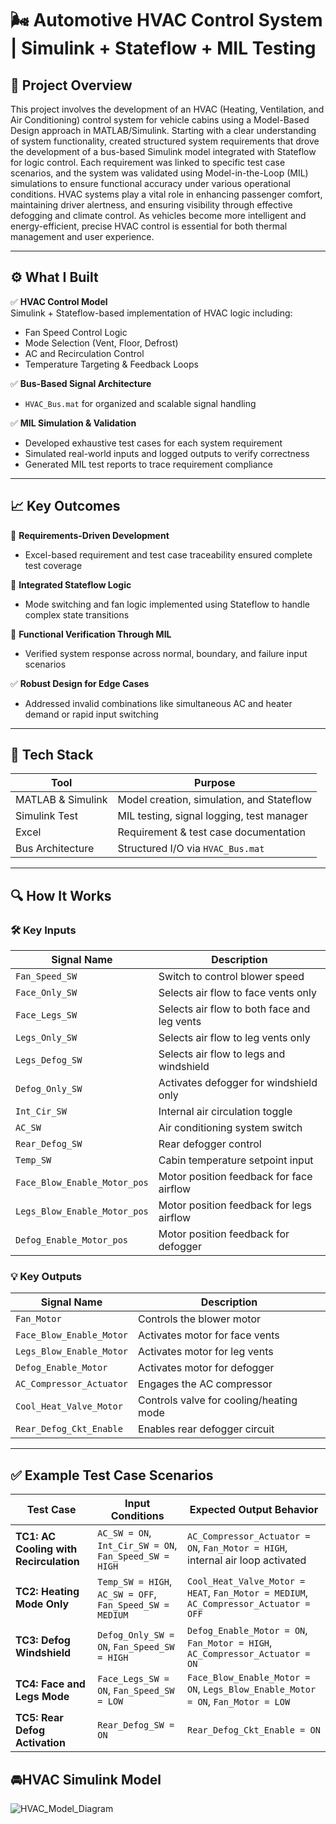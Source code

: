  # 🌬️ Automotive HVAC Control System | Simulink + Stateflow + MIL Testing

## 📌 Project Overview  
This project involves the development of an HVAC (Heating, Ventilation, and Air Conditioning) control system for vehicle cabins using a Model-Based Design approach in MATLAB/Simulink. Starting with a clear understanding of system functionality, created structured system requirements that drove the development of a bus-based Simulink model integrated with Stateflow for logic control. Each requirement was linked to specific test case scenarios, and the system was validated using Model-in-the-Loop (MIL) simulations to ensure functional accuracy under various operational conditions. HVAC systems play a vital role in enhancing passenger comfort, maintaining driver alertness, and ensuring visibility through effective defogging and climate control. As vehicles become more intelligent and energy-efficient, precise HVAC control is essential for both thermal management and user experience.

---

## ⚙️ What I Built  

✅ **HVAC Control Model**  
Simulink + Stateflow-based implementation of HVAC logic including:
- Fan Speed Control Logic  
- Mode Selection (Vent, Floor, Defrost)  
- AC and Recirculation Control  
- Temperature Targeting & Feedback Loops  

✅ **Bus-Based Signal Architecture**  
- `HVAC_Bus.mat` for organized and scalable signal handling  

✅ **MIL Simulation & Validation**  
- Developed exhaustive test cases for each system requirement  
- Simulated real-world inputs and logged outputs to verify correctness  
- Generated MIL test reports to trace requirement compliance  

---

## 📈 Key Outcomes  

🧪 **Requirements-Driven Development**  
- Excel-based requirement and test case traceability ensured complete test coverage  

🧠 **Integrated Stateflow Logic**  
- Mode switching and fan logic implemented using Stateflow to handle complex state transitions  

🚗 **Functional Verification Through MIL**  
- Verified system response across normal, boundary, and failure input scenarios  

✅ **Robust Design for Edge Cases**  
- Addressed invalid combinations like simultaneous AC and heater demand or rapid input switching  

---

## 🧠 Tech Stack  
| Tool              | Purpose                                      |
|-------------------|-----------------------------------------------|
| MATLAB & Simulink | Model creation, simulation, and Stateflow     |
| Simulink Test     | MIL testing, signal logging, test manager     |
| Excel             | Requirement & test case documentation         |
| Bus Architecture  | Structured I/O via `HVAC_Bus.mat`             |

---

## 🔍 How It Works  

### 🛠️ Key Inputs  
| Signal Name                       | Description                                  |
|----------------------------------|----------------------------------------------|
| `Fan_Speed_SW`                   | Switch to control blower speed               |
| `Face_Only_SW`                   | Selects air flow to face vents only          |
| `Face_Legs_SW`                   | Selects air flow to both face and leg vents  |
| `Legs_Only_SW`                   | Selects air flow to leg vents only           |
| `Legs_Defog_SW`                  | Selects air flow to legs and windshield      |
| `Defog_Only_SW`                  | Activates defogger for windshield only       |
| `Int_Cir_SW`                     | Internal air circulation toggle              |
| `AC_SW`                          | Air conditioning system switch               |
| `Rear_Defog_SW`                  | Rear defogger control                        |
| `Temp_SW`                        | Cabin temperature setpoint input             |
| `Face_Blow_Enable_Motor_pos`     | Motor position feedback for face airflow     |
| `Legs_Blow_Enable_Motor_pos`     | Motor position feedback for legs airflow     |
| `Defog_Enable_Motor_pos`         | Motor position feedback for defogger         |

### 💡 Key Outputs  
| Signal Name                      | Description                                        |
|----------------------------------|----------------------------------------------------|
| `Fan_Motor`                      | Controls the blower motor                         |
| `Face_Blow_Enable_Motor`        | Activates motor for face vents                    |
| `Legs_Blow_Enable_Motor`        | Activates motor for leg vents                     |
| `Defog_Enable_Motor`            | Activates motor for defogger                      |
| `AC_Compressor_Actuator`        | Engages the AC compressor                         |
| `Cool_Heat_Valve_Motor`         | Controls valve for cooling/heating mode           |
| `Rear_Defog_Ckt_Enable`         | Enables rear defogger circuit                     |

---

## ✅ Example Test Case Scenarios  

| Test Case                        | Input Conditions                                                              | Expected Output Behavior                                                                 |
|----------------------------------|--------------------------------------------------------------------------------|------------------------------------------------------------------------------------------|
| **TC1: AC Cooling with Recirculation** | `AC_SW = ON`, `Int_Cir_SW = ON`, `Fan_Speed_SW = HIGH`                     | `AC_Compressor_Actuator = ON`, `Fan_Motor = HIGH`, internal air loop activated           |
| **TC2: Heating Mode Only**          | `Temp_SW = HIGH`, `AC_SW = OFF`, `Fan_Speed_SW = MEDIUM`                   | `Cool_Heat_Valve_Motor = HEAT`, `Fan_Motor = MEDIUM`, `AC_Compressor_Actuator = OFF`     |
| **TC3: Defog Windshield**           | `Defog_Only_SW = ON`, `Fan_Speed_SW = HIGH`                                | `Defog_Enable_Motor = ON`, `Fan_Motor = HIGH`, `AC_Compressor_Actuator = ON`             |
| **TC4: Face and Legs Mode**         | `Face_Legs_SW = ON`, `Fan_Speed_SW = LOW`                                  | `Face_Blow_Enable_Motor = ON`, `Legs_Blow_Enable_Motor = ON`, `Fan_Motor = LOW`          |
| **TC5: Rear Defog Activation**      | `Rear_Defog_SW = ON`                                                        | `Rear_Defog_Ckt_Enable = ON`                                                             |



## 🚘HVAC Simulink Model

![HVAC_Model_Diagram](https://github.com/user-attachments/assets/7974ea31-f246-454e-aef5-e7f7a70fca8b)


